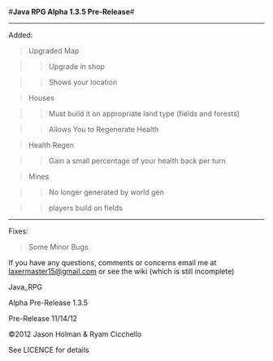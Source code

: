 #__Java RPG Alpha 1.3.5 Pre-Release__#

<hr>

Added:

>Upgraded Map

>>Upgrade in shop

>>Shows your location

>Houses

>>Must build it on appropriate land type (fields and forests)

>>Allows You to Regenerate Health

>Health Regen

>>Gain a small percentage of your health back per turn

>Mines

>>No longer generated by world gen

>>players build on fields

<hr>

Fixes:

>Some Minor Bugs

If you have any questions, comments or concerns email me at laxermaster15@gmail.com or see the wiki (which is still incomplete)

Java_RPG

Alpha Pre-Release 1.3.5

Pre-Release 11/14/12

©2012 Jason Holman & Ryam Cicchello

See LICENCE for details
